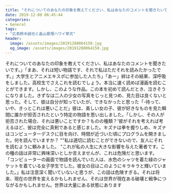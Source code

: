 ```yaml
---
title: "それについてのあなたの印象を教えてください、私はあなたのコメントを聞きたいです。"
date: 2019-12-08 06:45:44
categories:
- General
tags:
- "広島鈴木誠也と畠山愛理ハワイ挙式"
header:
  image: /assets/images/20191208064150.jpg
  og_image: /assets/images/20191208064150.jpg
---
```


それについてのあなたの印象を教えてください、私はあなたのコメントを聞きたいです。」「まあ、それは短い物語です、それで私はただそれを読みたかったです。」大学生とアニメエキスポに参加した人たち」「あー」絆はその結果、深呼吸をしました。高校生でさえこれを読むでしょう。本当に速く読めば漫画を読むことができます。しかし、このような作品。この本を初めて読んだとき、泣きそうになりました。きずなは二人の少女の写真をじっと見つめ、見た目は良くないと思った。そして、彼は自分が知っていたが、できなかったと思った「-待って、いや、きっとこれは悪いことだ」彼は、美しい女の子、彼が好きなものを見た瞬間に誰かが拒否されたという特定の物語を思い出しました。「しかし、その人が拒否された場合、それは悪いことですか？ものの種類？&#39;彼がそれを考えれば考えるほど、彼は完全に真剣であると感じました。キズナは拳を握りしめ、キズナはコンピューターデスクに目を向け、時間が近づいた頃にプログラムを開きました。何を読んでいますか？ &quot;&quot;私は適切に読むことができないので、友人にそれを読むように頼みました。 &quot;これが私の人生に大きな影響を与えた著者です。この種の話は非常に興味深いとしか言えませんが、これは危険だと思います。 「コンピューターの画面で物語を読んでいた人は、水色のシャツを着た緑のジャケットを着ている女子学生でした。彼女の目はこのようにキラキラと輝いていました。」私は注意深く聞いていないと思うが、この話は危険すぎる。それは将来、現在の世界を変えるかもしれません、それは世界が現在ある破壊と戦争につながるかもしれません。世界は大量にある状態にあります
